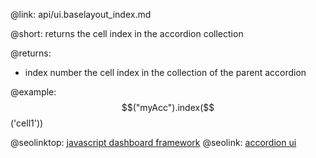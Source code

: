 @link: api/ui.baselayout_index.md

@short:
	returns the cell index in the accordion collection
    
@returns:
- index          number         the cell index in the collection of the parent accordion


@example:
$$("myAcc").index($$('cell1'))

@seolinktop: [javascript dashboard framework](https://webix.com)
@seolink: [accordion ui](https://webix.com/widget/accordion/)